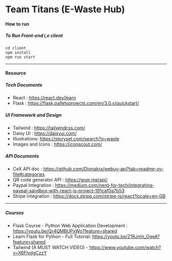 # Team Titans (E-Waste Hub)

#### How to run

##### To Run Front-end i,e client

```
cd client
npm install
npm run start
```

---

#### Resource

##### Tech Documents

- React : https://react.dev/learn
- Flask : https://flask.palletsprojects.com/en/3.0.x/quickstart/

##### UI Framework and Design

- Tailwind : https://tailwindcss.com/
- Daisy UI : https://daisyui.com/
- Illustrations: https://storyset.com/search?q=waste
- Images and Icons : https://iconscout.com/

##### API Documents

- CeX API doc : https://github.com/Dionakra/webuy-api?tab=readme-ov-file#categories
- QR code generator API : https://goqr.me/api/
- Paypal Integration : https://medium.com/nerd-for-tech/integrating-paypal-sandbox-with-react-js-project-191caf0a7b53
- Stripe integration : https://docs.stripe.com/stripe-js/react?locale=en-GB

---

##### Courses

- Flask Course - Python Web Application Development : https://youtu.be/Qr4QMBUPxWo?feature=shared
- Learn Flask for Python - Full Tutorial: https://youtu.be/Z1RJmh_OqeA?feature=shared
- Tailwind (A MUST WATCH VIDEO) - https://www.youtube.com/watch?v=X6FIydgCzzY
